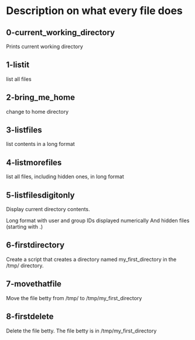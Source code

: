 # Description on what every file does
## 0-current_working_directory
Prints current working directory

## 1-listit
list all files

## 2-bring_me_home
change to home directory

## 3-listfiles
list contents in a long format

## 4-listmorefiles
list all files, including hidden ones, in long format

## 5-listfilesdigitonly
Display current directory contents.

Long format
with user and group IDs displayed numerically
And hidden files (starting with .)

## 6-firstdirectory
Create a script that creates a directory named my_first_directory in the /tmp/ directory.

## 7-movethatfile
Move the file betty from /tmp/ to /tmp/my_first_directory

## 8-firstdelete
Delete the file betty.
The file betty is in /tmp/my_first_directory
